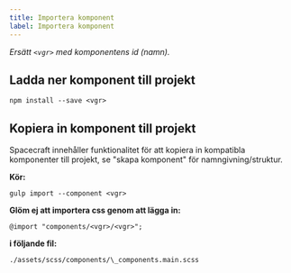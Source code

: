 ```yaml
---
title: Importera komponent
label: Importera komponent
---
```


_Ersätt `<vgr>` med komponentens id (namn)._

## Ladda ner komponent till projekt
```
npm install --save <vgr>
```

## Kopiera in komponent till projekt

Spacecraft innehåller funktionalitet för att kopiera in kompatibla komponenter till projekt, se "skapa komponent" för namngivning/struktur.

**Kör:**
```
gulp import --component <vgr>
```

**Glöm ej att importera css genom att lägga in:**

```
@import "components/<vgr>/<vgr>";
```

**i följande fil:**

```
./assets/scss/components/\_components.main.scss
```